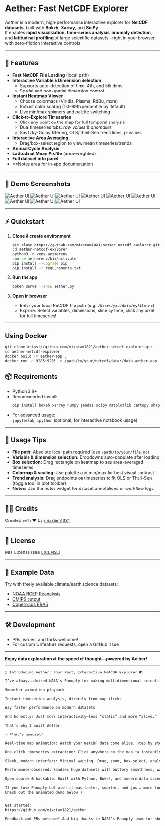 # Aether: Fast NetCDF Explorer

_Aether_ is a modern, high-performance interactive explorer for **NetCDF datasets**, built with **Bokeh**, **Xarray**, and **SciPy**.  
It enables **rapid visualization, time-series analysis, anomaly detection**, and **latitudinal profiling** of large scientific datasets—right in your browser, with zero-friction interactive controls.

---

## 🚀 Features

- **Fast NetCDF File Loading** (local path)
- **Interactive Variable & Dimension Selection**
  - Supports auto-detection of time, 4th, and 5th dims
  - Spatial and non-spatial dimension control
- **Instant Heatmap Viewer**
  - Choose colormaps (Viridis, Plasma, RdBu, more)
  - Robust color scaling (1st–99th percentile by default)
  - Live min/max spinners and palette switching
- **Click-to-Explore Timeseries**
  - Click any point on the map for full temporal analysis
  - Dual timeseries tabs: _raw values_ & _anomalies_
  - Savitzky-Golay filtering, OLS/Theil-Sen trend lines, p-values
- **Interactive Area Averaging**
  - Drag/box-select region to view mean timeseries/trends
- **Annual Cycle Analysis**
- **Latitudinal Mean Profile** (area-weighted)
- **Full dataset info panel**
- **Notes area for in-app documentation

---

## 🎥 Demo Screenshots
<!-- Insert images or GIFs of the UI here if possible -->
![Aether UI](assets/ae1.png)
![Aether UI](assets/ae2.png)
![Aether UI](assets/ae3.png)
![Aether UI](assets/ae1.gif)
![Aether UI](assets/ae2.gif)
![Aether UI](assets/ae3.gif)
![Aether UI](assets/ae4.gif)
![Aether UI](assets/ae5.gif)
![Aether UI](assets/ae6.gif)

---

## ⚡ Quickstart

1. **Clone & create environment**
    ```bash
    git clone https://github.com/mixstam1821/aether-netcdf-explorer.git
    cd aether-netcdf-explorer
    python3 -m venv aetherenv
    source aetherenv/bin/activate
    pip install --upgrade pip
    pip install -r requirements.txt
    ```

2. **Run the app**
    ```bash
    bokeh serve --show aether.py
    ```

3. **Open in browser**
    - Enter your local NetCDF file path (e.g. `/Users/you/data/myfile.nc`)
    - Explore: Select variables, dimensions, slice by time, click any pixel for full timeseries!

---

## Using Docker

```bash
git clone https://github.com/mixstam1821/aether-netcdf-explorer.git
cd aether-netcdf-explorer
docker build -t aether-app .
docker run -p 9285:9285 -v /path/to/your/netcdf/data:/data aether-app
```

## 📦 Requirements

- Python 3.8+
- Recommended install:
    ```bash
    pip install bokeh xarray numpy pandas scipy matplotlib cartopy shapely cftime
    ```
- For advanced usage:  
  `jupyterlab`, `ipython` (optional, for interactive notebook usage)

---

## 🧭 Usage Tips

- **File path:** Absolute local path required (use `/path/to/your/file.nc`)
- **Variable & dimension selection:** Dropdowns auto-populate after loading
- **Box selection:** Drag rectangle on heatmap to see area-averaged timeseries
- **Colormap & scaling:** Use palette and min/max for best visual contrast
- **Trend analysis:** Drag endpoints on timeseries to fit OLS or Theil–Sen (toggle tool in plot toolbar)
- **Notes:** Use the notes widget for dataset annotations or workflow logs

---

## 👨‍💻 Credits

Created with ❤️ by [mixstam1821](https://github.com/mixstam1821)

---

## 🔗 License

MIT License (see [LICENSE](./LICENSE))

---

## 🌊 Example Data

Try with freely available climate/earth science datasets:

- [NOAA NCEP Reanalysis](https://psl.noaa.gov/data/gridded/data.ncep.reanalysis.html)
- [CMIP6 output](https://esgf-node.llnl.gov/projects/cmip6/)
- [Copernicus ERA5](https://cds.climate.copernicus.eu/cdsapp#!/dataset/reanalysis-era5-single-levels-monthly-means)

---

## 🛠️ Development

- PRs, issues, and forks welcome!
- For custom UI/feature requests, open a GitHub issue

---

**Enjoy data exploration at the speed of thought—powered by Aether!**

---
```bash
🚀 Introducing Aether: Your Fast, Interactive NetCDF Explorer 🌏

I’ve always admired NASA’s Panoply for making multidimensional scientific data explorable. But after years of working with NetCDF files, I found myself craving more:

Smoother animation playback

Instant timeseries analysis, directly from map clicks

Way faster performance on modern datasets

And honestly? Just more interactivity—less “static” and more “alive.”

That’s why I built Aether.

✨ What’s special?

Real-time map animation: Watch your NetCDF data come alive, step by step.

One-click timeseries extraction: Click anywhere on the map to instantly pull up time series and anomaly charts, with built-in trend analysis.

Sleek, modern interface: Minimal waiting. Drag, zoom, box-select, analyze—Aether just responds.

Performance-obsessed: Handles huge datasets with buttery smoothness, way beyond what I could get in legacy tools.

Open source & hackable: Built with Python, Bokeh, and modern data science libraries.

If you love Panoply but wish it was faster, smarter, and just… more fun—give Aether a spin!
Check out the animated demo below ⬇️


Get started:
https://github.com/mixstam1821/aether

Feedback and PRs welcome! And big thanks to NASA’s Panoply team for showing the way. 🌌

```
